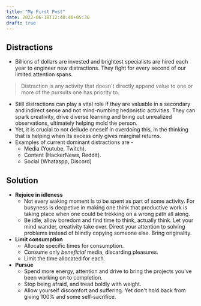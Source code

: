 ```yaml
---
title: "My First Post"
date: 2022-06-18T12:40:40+05:30
draft: true
---
```


## Distractions
- Billions of dollars are invested and brightest specialists are hired each year to engineer new distractions. They fight for every second of our limited attention spans.
> Distraction is any activity that doesn't directly append value to one or more of the pursuits one has priority to. 
- Still distractions can play a vital role if they are valuable in a secondary and indirect sense and not mind-numbing hedonistic activities. They can spark creativity, drive diverse learning and bring out unrealized observations, ultimately helping mold the person.
- Yet, it is crucial to not dellude oneself in overdoing this, in the thinking that is helping when its excess only gives marginal returns.
- Examples of current dominant distractions are -
	- Media (Youtube, Twitch).
	- Content (HackerNews, Reddit).
	- Social (Whataspp, Discord)

## Solution
- **Rejoice in idleness**
	- Not every waking moment is to be spent as part of some activity. For busyness is decpetive in making one think that productive work is taking place when one could be trekking on a wrong path all along.
	- Be idle, allow boredom and find time to think, actually think. Let your mind wander, creativity take over. Direct your attention to solving problems instead of blindly copying someone else. Bring originality.
- **Limit consumption**
	- Allocate specific times for consumption.
	- Consume only *beneficial* media, discarding pleasures.
	- Limit the time allocated for each.
- **Pursue**
	- Spend more energy, attention and drive to bring the projects you've been working on to completion.
	- Stop being afraid, and tread boldly with weight.
	- Allow yourself discomfort and suffering. Yet don't hold back from giving 100% and some self-sacrifice.

